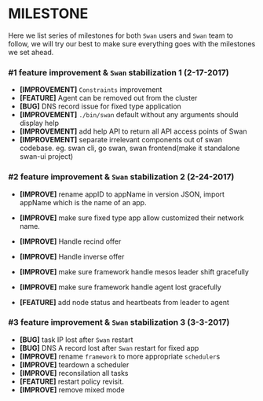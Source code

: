 MILESTONE
==============

Here we list series of milestones for both `Swan` users and `Swan` team
to follow, we will try our best to make sure everything goes with the
milestones we set ahead.

### \#1 feature improvement & `Swan` stabilization 1 (2-17-2017)

  - **[IMPROVEMENT]** `Constraints` improvement
  - **[FEATURE]**      Agent can be removed out from the cluster
  - **[BUG]**          DNS record issue for fixed type application
  - **[IMPROVEMENT]** `./bin/swan` default without any arguments should display help
  - **[IMPROVEMENT]**  add help API to return all API access points of Swan
  - **[IMPROVEMENT]**  separate irrelevant components out of swan codebase. eg. swan cli, go swan, swan frontend(make it standalone swan-ui project)



### \#2 feature improvement & `Swan` stabilization 2 (2-24-2017)

  - **[IMPROVE]** rename appID to appName in version JSON, import
    appName which is the name of an app.
  - **[IMPROVE]** make sure fixed type app allow customized their
    network name.

  - **[IMPROVE]** Handle recind offer
  - **[IMPROVE]** Handle inverse offer
  - **[IMPROVE]** make sure framework handle mesos leader shift gracefully
  - **[IMPROVE]** make sure framework handle agent lost gracefully
  
  - **[FEATURE]** add node status and heartbeats from leader to agent

### \#3 feature improvement & `Swan` stabilization 3 (3-3-2017)

  - **[BUG]** task IP lost after `Swan` restart
  - **[BUG]** DNS A record lost after `Swan` restart for fixed app
  - **[IMPROVE]** rename `framework` to more appropriate `scheduler`s
  - **[IMPROVE]**  teardown a scheduler
  - **[IMPROVE]**  reconsilation all tasks
  - **[FEATURE]** restart policy revisit.
  - **[IMPROVE]** remove mixed mode


